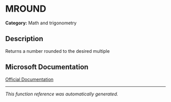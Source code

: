 # MROUND

**Category:** Math and trigonometry

## Description
Returns a number rounded to the desired multiple

## Microsoft Documentation
[Official Documentation](https://support.microsoft.com//en-us/office/mround-function-c299c3b0-15a5-426d-aa4b-d2d5b3baf427)

---
*This function reference was automatically generated.*
